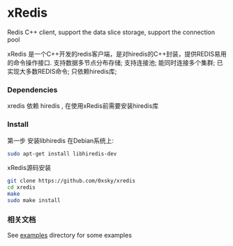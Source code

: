 xRedis
======

Redis C++ client, support the data slice storage, support the connection pool

xRedis 是一个C++开发的redis客户端，是对hiredis的C++封装，提供REDIS易用的命令操作接口.
支持数据多节点分布存储;
支持连接池;
能同时连接多个集群;
已实现大多数REDIS命令;
只依赖hiredis库;

### Dependencies

xredis 依赖 hiredis ,  在使用xRedis前需要安装hiredis库

### Install

第一步 安装libhiredis
 在Debian系统上:
```bash
sudo apt-get install libhiredis-dev
```

xRedis源码安装
```bash
git clone https://github.com/0xsky/xredis
cd xredis
make
sudo make install
```

### 相关文档

See [examples](https://github.com/0xsky/xredis/blob/master/examples) directory for some examples


